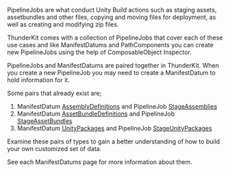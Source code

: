 PipelineJobs are what conduct Unity Build actions such as staging assets, assetbundles and other files, copying and moving files for deployment, as well as creating and modifying zip files.

ThunderKit comes with a collection of PipelineJobs that cover each of these use cases and like ManifestDatums and PathComponents you can create new PipelineJobs using the help of ComposableObject Inspector.

PipelineJobs and ManifestDatums are paired together in ThunderKit.  When you create a new PipelineJob you may need to create a ManifestDatum to hold information for it.

Some pairs that already exist are;

1. ManifestDatum [AssemblyDefinitions](Packages/com.passivepicasso.thunderkit/Editor/Core/Manifests/Datum/AssemblyDefinitions.cs) and PipelineJob [StageAssemblies](Packages/com.passivepicasso.thunderkit/Editor/Core/Pipelines/Jobs/StageAssemblies.cs) 
2. ManifestDatum [AssetBundleDefinitions](Packages/com.passivepicasso.thunderkit/Editor/Core/Manifests/Datum/AssetBundleDefinitions.cs) and PipelineJob [StageAssetBundles](Packages/com.passivepicasso.thunderkit/Editor/Core/Pipelines/Jobs/StageAssetBundles.cs) 
3. ManifestDatum [UnityPackages](Packages/com.passivepicasso.thunderkit/Editor/Core/Manifests/Datum/UnityPackages.cs) and PipelineJob [StageUnityPackages](Packages/com.passivepicasso.thunderkit/Editor/Core/Pipelines/Jobs/StageUnityPackages.cs) 

Examine these pairs of types to gain a better understanding of how to build your own customized set of data.

See each ManifestDatums page for more information about them.